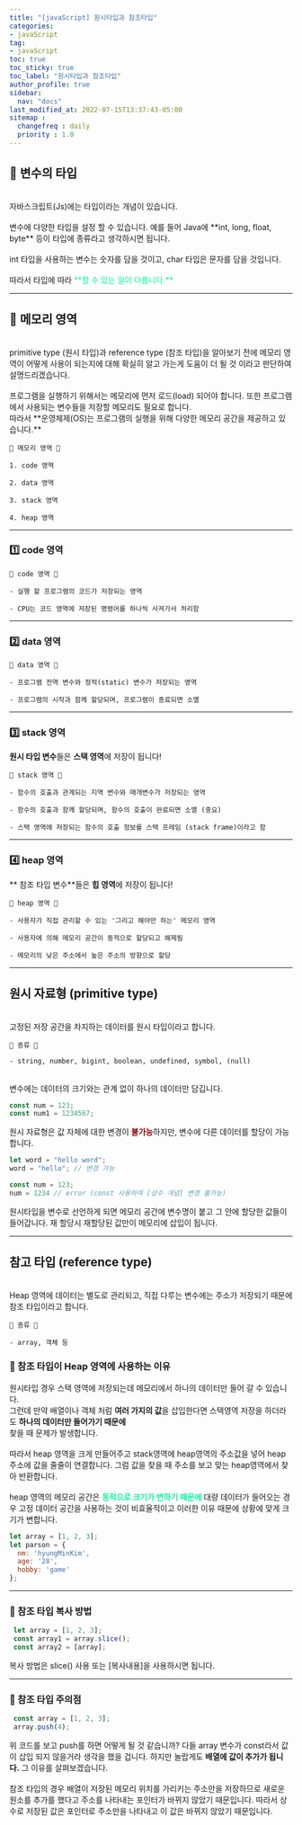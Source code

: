 ```yaml
---
title: "[javaScript] 원시타입과 참조타입"
categories:
- javaScript
tag:
- javaScript
toc: true
toc_sticky: true
toc_label: "원시타입과 참조타입"
author_profile: true
sidebar:
  nav: "docs"
last_modified_at: 2022-07-15T13:37:43-05:00
sitemap :
  changefreq : daily
  priority : 1.0
---
```

## 🚩 변수의 타입
<br>
<span> 자바스크립트(Js)에는 타입이라는 개념이 있습니다.</span>
<br>
<br>
변수에 다양한 타입을 설정 할 수 있습니다. 예를 들어 Java에 **int, long, float, byte** 등이 타입에 종류라고 생각하시면 됩니다.
<br>
<br>
int 타입을 사용하는 변수는 숫자를 담을 것이고, char 타입은 문자를 담을 것입니다.
<br>
<br>
따라서 타입에 따라 <span style="color: mediumspringgreen">**할 수 있는 일이 다릅니다.**</span>

***

## 🚩 메모리 영역
<br>
primitive type (원시 타입)과 reference type (참조 타입)을 알아보기 전에 메모리 영역이 어떻게 사용이 되는지에 대해 확실히 알고 가는게 도움이 더 될 것 이라고 
판단하여 설명드리겠습니다. 
<br>
<br>
프로그램을 실행하기 위해서는 메모리에 먼저 로드(load) 되어야 합니다. 또한 프로그램에서 사용되는 변수들을 저장할 메모리도 필요로 합니다.
<br>
따라서 **운영체제(OS)는 프로그램의 실행을 위해 다양한 메모리 공간을 제공하고 있습니다.**

```
💼 메모리 영역 💼

1. code 영역

2. data 영역

3. stack 영역

4. heap 영역 
```
***
### 1️⃣ code 영역
```
💼 code 영역 💼

- 실행 할 프로그램의 코드가 저장되는 영역

- CPU는 코드 영역에 저장된 명령어를 하나씩 사져가서 처리함
```
***
### 2️⃣ data 영역
```
💼 data 영역 💼

- 프로그램 전역 변수와 정적(static) 변수가 저장되는 영역

- 프로그램의 시작과 함께 할당되며, 프로그램이 종료되면 소멸
```
***
### 3️⃣ stack 영역
**원시 타입 변수**들은 **스택 영역**에 저장이 됩니다!

```
💼 stack 영역 💼

- 함수의 호출과 관계되는 지역 변수와 매개변수가 저장되는 영역

- 함수의 호출과 함께 할당되며, 함수의 호출이 완료되면 소멸 (중요)

- 스택 영역에 저장되는 함수의 호출 정보를 스택 프레임 (stack frame)이라고 함
```
***
### 4️⃣ heap 영역
** 참조 타입 변수**들은 **힙 영역**에 저장이 됩니다!
```
💼 heap 영역 💼

- 사용자가 직접 관리할 수 있는 '그리고 해야만 하는' 메모리 영역

- 사용자에 의해 메모리 공간이 동적으로 할당되고 해제됨

- 메모리의 낮은 주소에서 높은 주소의 방향으로 할당
```
***
## 원시 자료형 (primitive type)

<br>
고정된 저장 공간을 차지하는 데이터를 원시 타입이라고 합니다.

```
💼 종류 💼

- string, number, bigint, boolean, undefined, symbol, (null)
```

<br>
변수에는 데이터의 크기와는 관계 없이 하나의 데이터만 담깁니다.

``` javascript
const num = 123;
const num1 = 1234567;
```

원시 자료형은 값 자체에 대한 변경이 <span style="color: darkred">__불가능__</span>하지만, 변수에 다른 데이터를 할당이 가능합니다.
``` javascript
let word = "hello word";
word = "hello"; // 변경 가능

const num = 123;
num = 1234 // error (const 사용하여 [상수 개념] 변경 불가능)
```

원시타입을 변수로 선언하게 되면 메모리 공간에 변수명이 붙고 그 안에 할당한 값들이 들어갑니다. 재 할당시 재할당된 값만이 메모리에 삽입이 됩니다.

***
## 참고 타입 (reference type)

<br>
Heap 영역에 데이터는 별도로 관리되고, 직접 다루는 변수에는 주소가 저장되기 때문에 참조 타입이라고 합니다.

```
💼 종류 💼

- array, 객체 등
```

### 🔎 참조 타입이 Heap 영역에 사용하는 이유
원시타입 경우 스택 영역에 저장되는데 메모리에서 하나의 데이터만 들어 갈 수 있습니다.
<br>
그런데 만약 배열이나 객체 처럼 **여러 가지의 값**을 삽입한다면 스택영역 저장을 하더라도 **하나의 데이터만 들어가기 때문에**
<br>
찾을 때 문제가 발생합니다.
<br>
<br>
따라서  heap 영역을 크게 만들어주고 stack영역에 heap영역의 주소값을 넣어 heap 주소에 값을 줄줄이 연결합니다. 그럼 값을 찾을 때 주소를 보고 맞는 
heap영역에서 찾아 반환합니다.
<br>
<br>
heap 영역의 메모리 공간은 <span style="color: mediumspringgreen">__동적으로 크기가 변하기 때문에__</span> 대량 데이터가 들어오는 경우 고정 데이터 공간을 사용하는 것이 비효율적이고 이러한 이유 때문에
상황에 맞게 크기가 변합니다.

``` javascript
let array = [1, 2, 3];
let parson = {
  nm: 'hyungMinKim',
  age: '28',
  hobby: 'game'
};
```
---
### 🔎 참조 타입 복사 방법
``` javascript
 let array = [1, 2, 3];
 const array1 = array.slice();
 const array2 = [array];
```

복사 방법은 slice() 사용 또는 [복사내용]을 사용하시면 됩니다.

---
### 🔎 참조 타입 주의점
``` javascript
 const array = [1, 2, 3];
 array.push(4);
```

위 코드를 보고 push를 하면 어떻게 될 것 같습니까? 다들 array 변수가 const라서 값이 삽입 되지 않을거라 생각을 했을 겁니다. 하지만 놀랍게도 **배열에 값이 추가가 됩니다.**
그 이유를 살펴보겠습니다.
<br>
<br>
참조 타입의 경우 배열이 저장된 메모리 위치를 가리키는 주소만을 저장하므로 새로운 원소를 추가를 했다고 주소를 나타내는 포인터가 바뀌지 않았기 때문입니다. 따라서 
상수로 저장된 값은 포인터로 주소만을 나타내고 이 값은 바뀌지 않았기 때문입니다.